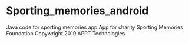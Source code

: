 # Sporting_memories_android
Java code for sporting memories app
App for charity Sporting Memories Foundation
Copywright 2019 APPT Technologies
